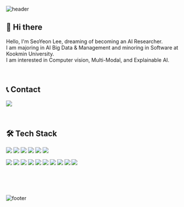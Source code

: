 ![header](https://capsule-render.vercel.app/api?type=Waving&color=0:ff5050,100:be58ff&text=Welcome%20to%20SeoYeon's%20Github!&fontColor=ffffff&fontSize=40&fontAlignY=39&height=200&animation=fadeIn)


## 👋 Hi there
Hello, I'm SeoYeon Lee, dreaming of becoming an AI Researcher.<br/>
I am majoring in AI Big Data & Management and minoring in Software at Kookmin University.<br/>
I am interested in Computer vision, Multi-Modal, and Explainable AI.

<br/>

## 📞 Contact
<a href="lsyeon0223@gmail.com"><img src="https://img.shields.io/badge/lsyeon0223@gmail.com-EA4335?style=flat-square&logo=Gmail&logoColor=ffffff"></a>

<br/>

## 🛠️ Tech Stack
<img src="https://img.shields.io/badge/Python-3776AB?style=flat-square&logo=Python&logoColor=ffffff"></a>
<img src="https://img.shields.io/badge/Pytorch-EE4C2C?style=flat-square&logo=Pytorch&logoColor=ffffff"></a>
<img src="https://img.shields.io/badge/Java-007396?style=flat-square&logo=Java&logoColor=ffffff"></a>
<img src="https://img.shields.io/badge/R-276DC3?style=flat-square&logo=R&logoColor=ffffff"></a>
<img src="https://img.shields.io/badge/SQL-4479A1?style=flat-square&logo=MySQL&logoColor=ffffff"></a>
<img src="https://img.shields.io/badge/FastAPI-009688?style=flat-square&logo=fastapi&logoColor=ffffff"></a>

<img src="https://img.shields.io/badge/VSCode-007ACC?style=flat-square&logo=VisualStudioCode&logoColor=ffffff"></a>
<img src="https://img.shields.io/badge/PyCharm-000000?style=flat-square&logo=PyCharm&logoColor=ffffff"></a>
<img src="https://img.shields.io/badge/Anaconda-44A833?style=flat-square&logo=Anaconda&logoColor=ffffff"></a>
<img src="https://img.shields.io/badge/Docker-2496ED?style=flat-square&logo=docker&logoColor=ffffff"></a>
<img src="https://img.shields.io/badge/Jupyter-F37626?style=flat-square&logo=Jupyter&logoColor=ffffff"></a>
<img src="https://img.shields.io/badge/AWS-232F3E?style=flat-square&logo=amazonwebservices&logoColor=ffffff"></a>
<img src="https://img.shields.io/badge/Google Colab-F9AB00?style=flat-square&logo=Google Colab&logoColor=ffffff"></a>
<img src="https://img.shields.io/badge/MySQL-4479A1?style=flat-square&logo=MySQL&logoColor=ffffff"></a>
<img src="https://img.shields.io/badge/QGIS-589632?style=flat-square&logo=QGIS&logoColor=ffffff"></a>
<img src="https://img.shields.io/badge/Git-F05032?style=flat-square&logo=Git&logoColor=ffffff"></a>




<br/>
<br/>
<br/>

![footer](https://capsule-render.vercel.app/api?section=footer&type=Waving&&color=0:ff5050,100:be58ff&height=100)
